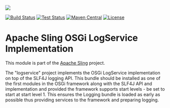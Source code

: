 [<img src="http://sling.apache.org/res/logos/sling.png"/>](http://sling.apache.org)

 [![Build Status](https://img.shields.io/jenkins/s/https/builds.apache.org/view/S-Z/view/Sling/job/sling-org-apache-sling-commons-logservice-1.8.svg)](https://builds.apache.org/view/S-Z/view/Sling/job/sling-org-apache-sling-commons-logservice-1.8) [![Test Status](https://img.shields.io/jenkins/t/https/builds.apache.org/view/S-Z/view/Sling/job/sling-org-apache-sling-commons-logservice-1.8.svg)](https://builds.apache.org/view/S-Z/view/Sling/job/sling-org-apache-sling-commons-logservice-1.8/test_results_analyzer/) [![Maven Central](https://maven-badges.herokuapp.com/maven-central/org.apache.sling/org.apache.sling.commons.logservice/badge.svg)](http://search.maven.org/#search%7Cga%7C1%7Cg%3A%22org.apache.sling%22%20a%3A%22org.apache.sling.commons.logservice%22) [![License](https://img.shields.io/badge/License-Apache%202.0-blue.svg)](https://www.apache.org/licenses/LICENSE-2.0)

# Apache Sling OSGi LogService Implementation

This module is part of the [Apache Sling](https://sling.apache.org) project.

The "logservice" project implements the OSGi LogService implementation on top
of the SLF4J logging API. This bundle should be installed as one of the first
modules in the OSGi framework along with the SLF4J API and implementation and 
provided the framework supports start levels - be set to start at start level 1. 
This ensures the Logging bundle is loaded as early as possible thus
providing services to the framework and preparing logging.
